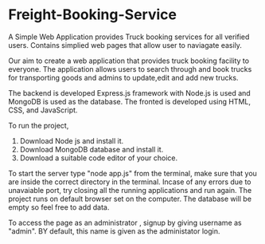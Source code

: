 # Freight-Booking-Service

A Simple Web Application provides Truck booking services for all verified users.
Contains simplied web pages that allow user to naviagate easily.

Our aim to create a web application that provides truck booking facility to everyone. 
The application allows users to search through and book trucks for transporting goods and admins to update,edit and add new trucks.

The backend is developed Express.js framework with Node.js is used and MongoDB is used as the database.
The fronted is developed using HTML, CSS, and JavaScript.

To run the project,

1. Download Node js and install it.
2. Download MongoDB database and install it.
3. Download a suitable code editor of your choice.

To start the server type "node app.js" from the terminal, make sure that you are inside the correct directory in the terminal.
Incase of any errors due to unavaiable port, try closing all the running applications and run again.
The project runs on default browser set on the computer.
The database will be empty so feel free to add data.

To access the page as an administrator , signup by giving username as "admin".
BY default, this name is given as the administator login.
